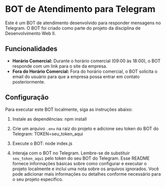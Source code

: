  # BOT de Atendimento para Telegram

Este é um BOT de atendimento desenvolvido para responder mensagens no Telegram. O BOT foi criado como parte do projeto da disciplina de Desenvolvimento Web II.

## Funcionalidades

- **Horário Comercial:** Durante o horário comercial (09:00 às 18:00), o BOT responde com um link para o site da empresa.
- **Fora do Horário Comercial:** Fora do horário comercial, o BOT solicita o email do usuário para que a empresa possa entrar em contato posteriormente.

## Configuração

Para executar este BOT localmente, siga as instruções abaixo:

1. Instale as dependências:
   npm install

2. Crie um arquivo `.env` na raiz do projeto e adicione seu token do BOT do Telegram:
   TOKEN=seu_token_aqui

3. Execute o BOT:
   node index.js

4. Interaja com o BOT no Telegram.
Lembre-se de substituir `seu_token_aqui` pelo token do seu BOT do Telegram.
Esse README fornece informações básicas sobre como configurar e executar o projeto localmente e inclui uma nota sobre os arquivos ignorados. Você pode adicionar mais informações ou detalhes conforme necessário para o seu projeto específico.